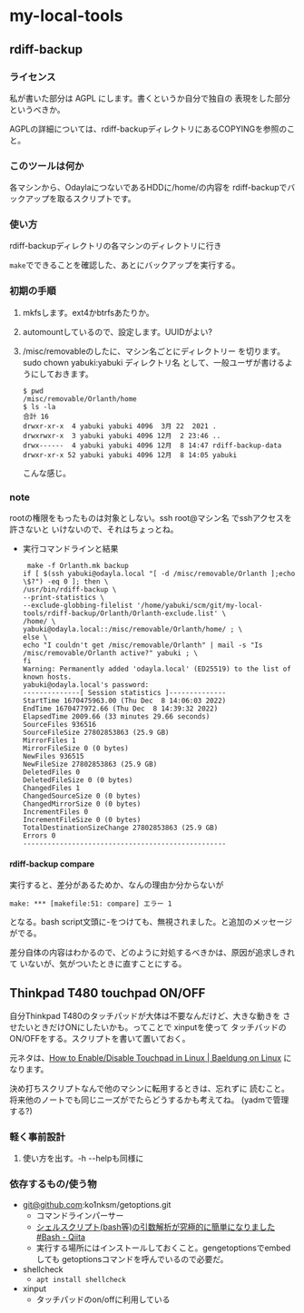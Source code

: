 # my-local-tools


## rdiff-backup

### ライセンス

私が書いた部分は AGPL にします。書くというか自分で独自の
表現をした部分というべきか。

AGPLの詳細については、rdiff-backupディレクトリにあるCOPYINGを参照のこと。

### このツールは何か

各マシンから、OdaylaにつないであるHDDに/home/の内容を
rdiff-backupでバックアップを取るスクリプトです。

### 使い方

rdiff-backupディレクトリの各マシンのディレクトリに行き

`make`でできることを確認した、あとにバックアップを実行する。

### 初期の手順

1. mkfsします。ext4かbtrfsあたりか。
2. automountしているので、設定します。UUIDがよい?
3. /misc/removableのしたに、マシン名ごとにディレクトリー
    を切ります。sudo chown yabuki:yabuki ディレクトリ名
    として、一般ユーザが書けるようにしておきます。

    ```
    $ pwd
    /misc/removable/Orlanth/home
    $ ls -la
    合計 16
    drwxr-xr-x  4 yabuki yabuki 4096  3月 22  2021 .
    drwxrwxr-x  3 yabuki yabuki 4096 12月  2 23:46 ..
    drwx------  4 yabuki yabuki 4096 12月  8 14:47 rdiff-backup-data
    drwxr-xr-x 52 yabuki yabuki 4096 12月  8 14:05 yabuki
    ```
    こんな感じ。

### note

rootの権限をもったものは対象としない。ssh root@マシン名 でsshアクセスを許さないと
いけないので、それはちょっとね。


- 実行コマンドラインと結果

    ```
     make -f Orlanth.mk backup
    if [ $(ssh yabuki@odayla.local "[ -d /misc/removable/Orlanth ];echo \$?") -eq 0 ]; then \
    /usr/bin/rdiff-backup \
    --print-statistics \
    --exclude-globbing-filelist '/home/yabuki/scm/git/my-local-tools/rdiff-backup/Orlanth/Orlanth-exclude.list' \
    /home/ \
    yabuki@odayla.local::/misc/removable/Orlanth/home/ ; \
    else \
    echo "I couldn't get /misc/removable/Orlanth" | mail -s "Is /misc/removable/Orlanth active?" yabuki ; \
    fi
    Warning: Permanently added 'odayla.local' (ED25519) to the list of known hosts.
    yabuki@odayla.local's password: 
    --------------[ Session statistics ]--------------
    StartTime 1670475963.00 (Thu Dec  8 14:06:03 2022)
    EndTime 1670477972.66 (Thu Dec  8 14:39:32 2022)
    ElapsedTime 2009.66 (33 minutes 29.66 seconds)
    SourceFiles 936516
    SourceFileSize 27802853863 (25.9 GB)
    MirrorFiles 1
    MirrorFileSize 0 (0 bytes)
    NewFiles 936515
    NewFileSize 27802853863 (25.9 GB)
    DeletedFiles 0
    DeletedFileSize 0 (0 bytes)
    ChangedFiles 1
    ChangedSourceSize 0 (0 bytes)
    ChangedMirrorSize 0 (0 bytes)
    IncrementFiles 0
    IncrementFileSize 0 (0 bytes)
    TotalDestinationSizeChange 27802853863 (25.9 GB)
    Errors 0
    --------------------------------------------------
    ```
#### rdiff-backup compare

実行すると、差分があるためか、なんの理由か分からないが
```
make: *** [makefile:51: compare] エラー 1
```
となる。bash script文頭に-をつけても、無視されました。と追加のメッセージがでる。

差分自体の内容はわかるので、どのように対処するべきかは、原因が追求しきれて
いないが、気がついたときに直すことにする。

## Thinkpad T480 touchpad ON/OFF

自分Thinkpad T480のタッチパッドが大体は不要なんだけど、大きな動きを
させたいときだけONにしたいかも。ってことで xinputを使って
タッチバッドのON/OFFをする。スクリプトを書いて置いておく。

元ネタは、[How to Enable/Disable Touchpad in Linux | Baeldung on Linux](https://www.baeldung.com/linux/enable-disable-touchpad/)
になります。

決め打ちスクリプトなんで他のマシンに転用するときは、忘れずに
読むこと。将来他のノートでも同じニーズがでたらどうするかも考えてね。
(yadmで管理する?)

### 軽く事前設計

1. 使い方を出す。-h --helpも同様に

### 依存するもの/使う物

- git@github.com:ko1nksm/getoptions.git
    - コマンドラインパーサー
    - [シェルスクリプト(bash等)の引数解析が究極的に簡単になりました #Bash - Qiita](https://qiita.com/ko1nksm/items/9ee16927b7f8899c4a9e)
    - 実行する場所にはインストールしておくこと。gengetoptionsでembedしても
    getoptionsコマンドを呼んでいるので必要だ。
- shellcheck
    - `apt install shellcheck`
- xinput
    - タッチパッドのon/offに利用している
